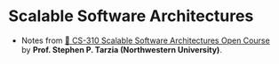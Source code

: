 # Scalable Software Architectures
- Notes from [🎥 CS-310 Scalable Software Architectures Open Course](https://youtube.com/playlist?list=PLWl7jvxH18r0u5VRZsOjhghNXc_Ec4dZz&si=Ar1eeYR_Q1LBshGh)  
  by **Prof. Stephen P. Tarzia (Northwestern University)**.
